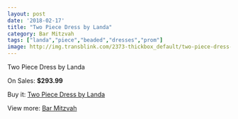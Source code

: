 ```yaml
---
layout: post
date: '2018-02-17'
title: "Two Piece Dress by Landa"
category: Bar Mitzvah
tags: ["landa","piece","beaded","dresses","prom"]
image: http://img.transblink.com/2373-thickbox_default/two-piece-dress-by-landa.jpg
---
```

Two Piece Dress by Landa

On Sales: **$293.99**
<a href="https://www.transblink.com/en/bar-mitzvah/768-two-piece-dress-by-landa.html"><amp-img layout="responsive" width="600" height="600" src="//img.transblink.com/2373-thickbox_default/two-piece-dress-by-landa.jpg" alt="Two Piece Dress by Landa 0" /></a>
<a href="https://www.transblink.com/en/bar-mitzvah/768-two-piece-dress-by-landa.html"><amp-img layout="responsive" width="600" height="600" src="//img.transblink.com/2375-thickbox_default/two-piece-dress-by-landa.jpg" alt="Two Piece Dress by Landa 1" /></a>
<a href="https://www.transblink.com/en/bar-mitzvah/768-two-piece-dress-by-landa.html"><amp-img layout="responsive" width="600" height="600" src="//img.transblink.com/2374-thickbox_default/two-piece-dress-by-landa.jpg" alt="Two Piece Dress by Landa 2" /></a>

Buy it: [Two Piece Dress by Landa](https://www.transblink.com/en/bar-mitzvah/768-two-piece-dress-by-landa.html "Two Piece Dress by Landa")

View more: [Bar Mitzvah](https://www.transblink.com/en/2-bar-mitzvah "Bar Mitzvah")